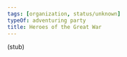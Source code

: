 ```yaml
---
tags: [organization, status/unknown]
typeOf: adventuring party
title: Heroes of the Great War
---
```



(stub)